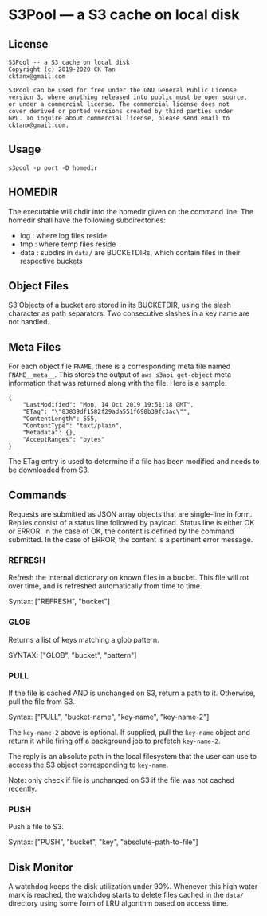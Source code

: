 # S3Pool &mdash; a S3 cache on local disk

## License

    S3Pool -- a S3 cache on local disk
    Copyright (c) 2019-2020 CK Tan
    cktanx@gmail.com
  
    S3Pool can be used for free under the GNU General Public License
    version 3, where anything released into public must be open source,
    or under a commercial license. The commercial license does not
    cover derived or ported versions created by third parties under
    GPL. To inquire about commercial license, please send email to
    cktanx@gmail.com.

## Usage

    s3pool -p port -D homedir

## HOMEDIR

The executable will chdir into the homedir given on the command line. 
The homedir shall have the following subdirectories:

+ log : where log files reside
+ tmp : where temp files reside
+ data : subdirs in `data/` are BUCKETDIRs, which contain files in
their respective buckets


## Object Files

S3 Objects of a bucket are stored in its BUCKETDIR, using the slash
character as path separators. Two consecutive slashes in a key name are
not handled.

## Meta Files

For each object file `FNAME`, there is a corresponding meta file named
`FNAME__meta__`. This stores the output of `aws s3api get-object` meta
information that was returned along with the file. Here is a sample:

    {
        "LastModified": "Mon, 14 Oct 2019 19:51:18 GMT",
        "ETag": "\"83839df1582f29ada551f698b39fc3ac\"",
        "ContentLength": 555,
        "ContentType": "text/plain",
        "Metadata": {},
        "AcceptRanges": "bytes"
    }

The ETag entry is used to determine if a file has been modified and
needs to be downloaded from S3.

## Commands

Requests are submitted as JSON array objects that are single-line in
form.  Replies consist of a status line followed by payload.  Status
line is either OK or ERROR. In the case of OK, the content is defined by
the command submitted. In the case of ERROR, the content is a pertinent
error message.

### REFRESH

Refresh the internal dictionary on known files in a bucket. This file
will rot over time, and is refreshed automatically from time to time.

Syntax: ["REFRESH", "bucket"]


### GLOB

Returns a list of keys matching a glob pattern. 

SYNTAX: ["GLOB", "bucket", "pattern"]


### PULL 

If the file is cached AND is unchanged on S3, return a path to it.
Otherwise, pull the file from S3.

Syntax: ["PULL", "bucket-name", "key-name", "key-name-2"]

The `key-name-2` above is optional. If supplied, pull the `key-name`
object and return it while firing off a background job to prefetch
`key-name-2`.

The reply is an absolute path in the local filesystem that the user
can use to access the S3 object corresponding to `key-name`.

Note: only check if file is unchanged on S3 if the file was not cached
recently.


### PUSH 

Push a file to S3.

Syntax: ["PUSH", "bucket", "key", "absolute-path-to-file"]


## Disk Monitor

A watchdog keeps the disk utilization under 90%. Whenever this high
water mark is reached, the watchdog starts to delete files cached in
the `data/` directory using some form of LRU algorithm based on access
time.

